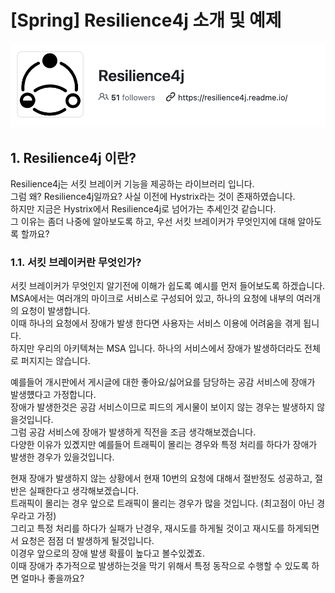 # [Spring] Resilience4j 소개 및 예제

![intro](./images/resilience4j-logo.png)

## 1. Resilience4j 이란?

Resilience4j는 서킷 브레이커 기능을 제공하는 라이브러리 입니다.   
그럼 왜? Resilience4j일까요? 사실 이전에 Hystrix라는 것이 존재하였습니다.  
하지만 지금은 Hystrix에서 Resilience4j로 넘어가는 추세인것 같습니다.   
그 이유는 좀더 나중에 알아보도록 하고, 우선 서킷 브레이커가 무엇인지에 대해 알아도록 할까요?   

### 1.1. 서킷 브레이커란 무엇인가?

서킷 브레이커가 무엇인지 알기전에 이해가 쉽도록 예시를 먼저 들어보도록 하겠습니다.   
MSA에서는 여러개의 마이크로 서비스로 구성되어 있고, 하나의 요청에 내부의 여러개의 요청이 발생합니다.   
이때 하나의 요청에서 장애가 발생 한다면 사용자는 서비스 이용에 어려움을 겪게 됩니다.  
하지만 우리의 아키텍쳐는 MSA 입니다. 하나의 서비스에서 장애가 발생하더라도 전체로 퍼지지는 않습니다.  

예를들어 개시판에서 게시글에 대한 좋아요/싫어요를 담당하는 공감 서비스에 장애가 발생헀다고 가정합니다.   
장애가 발생한것은 공감 서비스이므로 피드의 게시물이 보이지 않는 경우는 발생하지 않을것입니다.   
그럼 공감 서비스에 장애가 발생하게 직전을 조금 생각해보겠습니다.  
다양한 이유가 있곘지만 예를들어 트래픽이 몰리는 경우와 특정 처리를 하다가 장애가 발생한 경우가 있을것입니다.  

현재 장애가 발생하지 않는 상황에서 현재 10번의 요청에 대해서 절반정도 성공하고, 절반은 실패한다고 생각해보겠습니다.   
트래픽이 몰리는 경우 앞으로 트래픽이 몰리는 경우가 많을 것입니다. (최고점이 아닌 경우라고 가정)   
그리고 특정 처리를 하다가 실패가 난경우, 재시도를 하게될 것이고 재시도를 하게되면서 요청은 점점 더 발생하게 될것입니다.   
이경우 앞으로의 장애 발생 확률이 높다고 볼수있곘죠.  
이때 장애가 추가적으로 발생하는것을 막기 위해서 특정 동작으로 수행할 수 있도록 하면 얼마나 좋을까요?   
